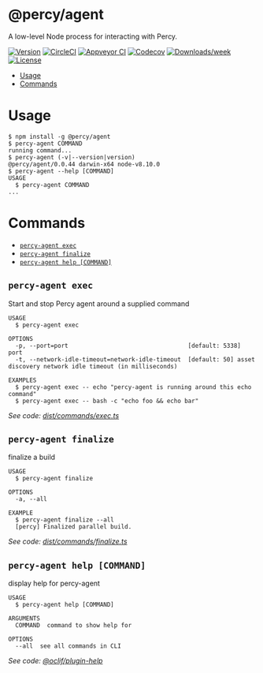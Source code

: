 @percy/agent
============

A low-level Node process for interacting with Percy.

[![Version](https://img.shields.io/npm/v/@percy/agent.svg)](https://npmjs.org/package/@percy/agent)
[![CircleCI](https://circleci.com/gh/percy/percy-agent/tree/master.svg?style=shield)](https://circleci.com/gh/percy/percy-agent/tree/master)
[![Appveyor CI](https://ci.appveyor.com/api/projects/status/github/percy/percy-agent?branch=master&svg=true)](https://ci.appveyor.com/project/percy/percy-agent/branch/master)
[![Codecov](https://codecov.io/gh/percy/percy-agent/branch/master/graph/badge.svg)](https://codecov.io/gh/percy/percy-agent)
[![Downloads/week](https://img.shields.io/npm/dw/@percy/agent.svg)](https://npmjs.org/package/@percy/agent)
[![License](https://img.shields.io/npm/l/@percy/agent.svg)](https://github.com/percy/percy-agent/blob/master/package.json)

<!-- toc -->
* [Usage](#usage)
* [Commands](#commands)
<!-- tocstop -->
# Usage
<!-- usage -->
```sh-session
$ npm install -g @percy/agent
$ percy-agent COMMAND
running command...
$ percy-agent (-v|--version|version)
@percy/agent/0.0.44 darwin-x64 node-v8.10.0
$ percy-agent --help [COMMAND]
USAGE
  $ percy-agent COMMAND
...
```
<!-- usagestop -->
# Commands
<!-- commands -->
* [`percy-agent exec`](#percy-agent-exec)
* [`percy-agent finalize`](#percy-agent-finalize)
* [`percy-agent help [COMMAND]`](#percy-agent-help-command)

## `percy-agent exec`

Start and stop Percy agent around a supplied command

```
USAGE
  $ percy-agent exec

OPTIONS
  -p, --port=port                                  [default: 5338] port
  -t, --network-idle-timeout=network-idle-timeout  [default: 50] asset discovery network idle timeout (in milliseconds)

EXAMPLES
  $ percy-agent exec -- echo "percy-agent is running around this echo command"
  $ percy-agent exec -- bash -c "echo foo && echo bar"
```

_See code: [dist/commands/exec.ts](https://github.com/percy/percy-agent/blob/v0.0.44/dist/commands/exec.ts)_

## `percy-agent finalize`

finalize a build

```
USAGE
  $ percy-agent finalize

OPTIONS
  -a, --all

EXAMPLE
  $ percy-agent finalize --all
  [percy] Finalized parallel build.
```

_See code: [dist/commands/finalize.ts](https://github.com/percy/percy-agent/blob/v0.0.42/dist/commands/finalize.ts)_

## `percy-agent help [COMMAND]`

display help for percy-agent

```
USAGE
  $ percy-agent help [COMMAND]

ARGUMENTS
  COMMAND  command to show help for

OPTIONS
  --all  see all commands in CLI
```

_See code: [@oclif/plugin-help](https://github.com/oclif/plugin-help/blob/v2.1.2/src/commands/help.ts)_
<!-- commandsstop -->
